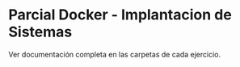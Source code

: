# Parcial Docker - Implantacion de Sistemas
Ver documentación completa en las carpetas de cada ejercicio.
